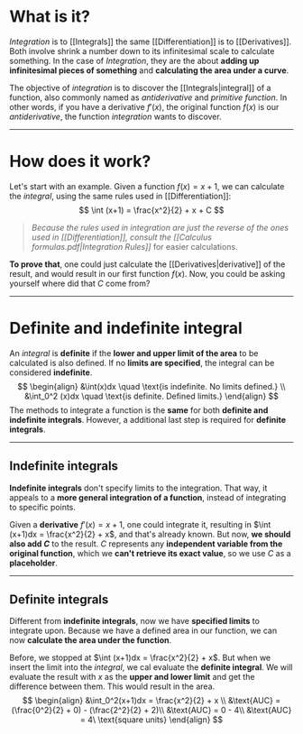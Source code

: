 # What is it?

*Integration* is to [[Integrals]] the same [[Differentiation]] is to [[Derivatives]]. Both involve shrink a number down to its infinitesimal scale to calculate something. In the case of *Integration*, they are the about **adding up infinitesimal pieces of something** and **calculating the area under a curve**.

The objective of *integration* is to discover the [[Integrals|integral]] of a function, also commonly named as *antiderivative* and *primitive function*. In other words, if you have a derivative $f'(x)$, the original function $f(x)$ is our *antiderivative*, the function *integration* wants to discover.
___
# How does it work?

Let's start with an example. Given a function $f(x) = x + 1$, we can calculate the *integral*, using the same rules used in [[Differentiation]]:
$$
\int (x+1) = \frac{x^2}{2} + x + C
$$
>*Because the rules used in integration are just the reverse of the ones used in [[Differentiation]], consult the [[Calculus formulas.pdf|Integration Rules]]* for easier calculations.

**To prove that**, one could just calculate the [[Derivatives|derivative]] of the result, and would result in our first function $f(x)$. Now, you could be asking yourself where did that $C$ come from?
___
# Definite and indefinite integral

An *integral* is **definite** if the **lower and upper limit of the area** to be calculated is also defined. If no **limits are specified**, the integral can be considered **indefinite**.
$$
\begin{align}
&\int(x)dx \quad \text{is indefinite. No limits defined.} \\
&\int_0^2 (x)dx \quad \text{is definite. Defined limits.}
\end{align}
$$
The methods to integrate a function is the **same** for both **definite and indefinite integrals**. However, a additional last step is required for **definite integrals**. 
___
## Indefinite integrals

**Indefinite integrals** don't specify limits to the integration. That way, it appeals to a **more general integration of a function**, instead of integrating to specific points.

Given a **derivative** $f'(x) = x + 1$, one could integrate it, resulting in $\int (x+1)dx = \frac{x^2}{2} + x$, and that's already known. But now, **we should also add $C$** to the result. $C$ represents any **independent variable from the original function**, which we **can't retrieve its exact value**, so we use $C$ as a **placeholder**.
___
## Definite integrals

Different from **indefinite integrals**, now we have **specified limits** to integrate upon. Because we have a defined area in our function, we can now **calculate the area under the function**.

Before, we stopped at $\int (x+1)dx = \frac{x^2}{2} + x$. But when we insert the limit into the *integral*, we cal evaluate the **definite integral**. We will evaluate the result with $x$ as the **upper and lower limit** and get the difference between them. This would result in the area.
$$
\begin{align}
&\int_0^2(x+1)dx = \frac{x^2}{2} + x \\
&\text{AUC} = (\frac{0^2}{2} + 0) - (\frac{2^2}{2} + 2)\\
&\text{AUC} = 0 - 4\\
&\text{AUC} = 4\ \text{square units}
\end{align}
$$

